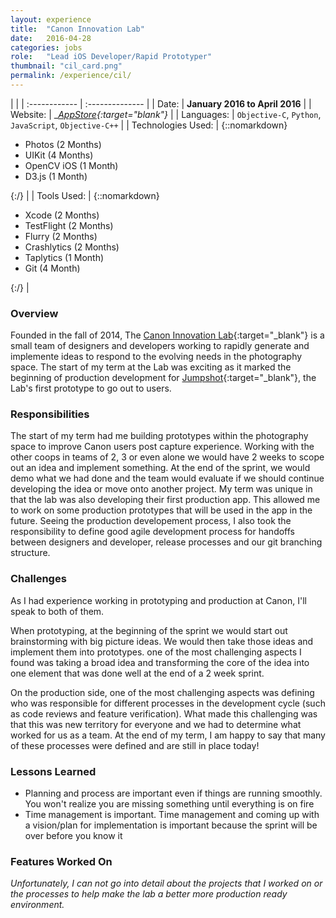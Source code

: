 ```yaml
---
layout: experience
title:  "Canon Innovation Lab"
date:   2016-04-28
categories: jobs
role:	"Lead iOS Developer/Rapid Prototyper"
thumbnail: "cil_card.png"
permalink: /experience/cil/
---
```

|                      |
| :------------ | :-------------- |
| Date:      | __January 2016 to April 2016__ |
| Website:     |    __[AppStore][appstore]{:target="_blank"}__   |
| Languages:  | `Objective-C`, `Python`, `JavaScript`, `Objective-C++` |
| Technologies Used: |  {::nomarkdown}<ul><li>Photos (2 Months)</li><li>UIKit (4 Months)</li><li>OpenCV iOS (1 Month)</li><li>D3.js (1 Month)</li></ul>{:/} |
| Tools Used: |  {::nomarkdown}<ul><li>Xcode (2 Months)</li><li>TestFlight (2 Months)</li><li>Flurry (2 Months)</li><li>Crashlytics (2 Months)</li><li>Taplytics (1 Month)</li><li>Git (4 Month)</li></ul>{:/} |

### Overview

Founded in the fall of 2014, The [Canon Innovation Lab][cil-website]{:target="_blank"} is a small team of designers and developers working to rapidly generate and implemente ideas to respond to the evolving needs in the photography space. The start of my term at the Lab was exciting as it marked the beginning of production development for [Jumpshot][cil-jumpshot]{:target="_blank"}, the Lab's first prototype to go out to users.

### Responsibilities

The start of my term had me building prototypes within the photography space to improve Canon users post capture experience. Working with the other coops in teams of 2, 3 or even alone we would have 2 weeks to scope out an idea and implement something. At the end of the sprint, we would demo what we had done and the team would evaluate if we should continue developing the idea or move onto another project. My term was unique in that the lab was also developing their first production app. This allowed me to work on some production prototypes that will be used in the app in the future. Seeing the production developement process, I also took the responsibility to define good agile development process for handoffs between designers and developer, release processes and our git branching structure.

### Challenges

As I had experience working in prototyping and production at Canon, I'll speak to both of them.

When prototyping, at the beginning of the sprint we would start out brainstorming with big picture ideas. We would then take those ideas and implement them into prototypes. one of the most challenging aspects I found was taking a broad idea and transforming the core of the idea into one element that was done well at the end of a 2 week sprint.

On the production side, one of the most challenging aspects was defining who was responsible for different processes in the development cycle (such as code reviews and feature verification). What made this challenging was that this was new territory for everyone and we had to determine what worked for us as a team. At the end of my term, I am happy to say that many of these processes were defined and are still in place today!

### Lessons Learned

- Planning and process are important even if things are running smoothly. You won't realize you are missing something until everything is on fire
- Time management is important. Time management and coming up with a vision/plan for implementation is important because the sprint will be over before you know it

### Features Worked On
*Unfortunately, I can not go into detail about the projects that I worked on or the processes to help make the lab a better more production ready environment.*

<!-- Jekyll also offers powerful support for code snippets:

{% highlight swift %}
 override func viewDidLoad() {
        super.viewDidLoad()
        tv.delegate = self
        tv.dataSource = self

        tv.alwaysBounceVertical = false
        
        nextViewControllerButton.enabled = false
        nextViewControllerButton.alpha = 0.5
        // Do any additional setup after loading the view.
    }
{% endhighlight %} -->

[appstore]: https://itunes.apple.com/ca/app/jumpshot-focus-on-photos-that/id1103410925?mt=8
[cil-website]: https://canonlabs.io/#/
[cil-jumpshot]: https://canonlabs.io/#/project/jumpshot
